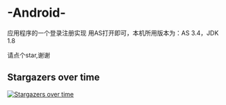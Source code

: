 # -Android-
应用程序的一个登录注册实现
用AS打开即可，本机所用版本为：AS 3.4，JDK 1.8

请点个star,谢谢

## Stargazers over time

[![Stargazers over time](https://starchart.cc/talk-go/read.svg)](https://starchart.cc/talk-go/read)
